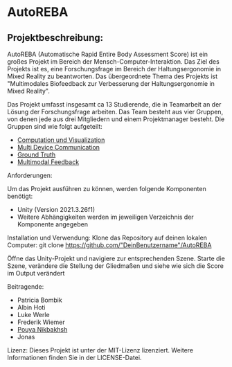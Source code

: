 # AutoREBA

## Projektbeschreibung:

AutoREBA (Automatische Rapid Entire Body Assessment Score) ist ein großes Projekt im Bereich der Mensch-Computer-Interaktion. Das Ziel des Projekts ist es, eine Forschungsfrage im Bereich der Haltungsergonomie in Mixed Reality zu beantworten. Das übergeordnete Thema des Projekts ist "Multimodales Biofeedback zur Verbesserung der Haltungsergonomie in Mixed Reality".

Das Projekt umfasst insgesamt ca 13 Studierende, die in Teamarbeit an der Lösung der Forschungsfrage arbeiten. Das Team besteht aus vier Gruppen, von denen jede aus drei Mitgliedern und einem Projektmanager besteht. Die Gruppen sind wie folgt aufgeteilt:
- [Computation und Visualization](Documentation/)
- [Multi Device Communication]()
- [Ground Truth]()
- [Multimodal Feedback]()

Anforderungen:

Um das Projekt ausführen zu können, werden folgende Komponenten benötigt:
- Unity (Version 2021.3.26f1)
- Weitere Abhängigkeiten werden im jeweiligen Verzeichnis der Komponente angegeben

Installation und Verwendung:
Klone das Repository auf deinen lokalen Computer:
    git clone https://github.com/"DeinBenutzername"/AutoREBA

Öffne das Unity-Projekt und navigiere zur entsprechenden Szene.
    Starte die Szene, verändere die Stellung der Gliedmaßen und siehe wie sich die Score im Output verändert

Beitragende:
- Patricia Bombik
- Albin Hoti
- Luke Werle
- Frederik Wiemer
- [Pouya Nikbakhsh](http://github.com/pouya-nik)
- Jonas

Lizenz:
Dieses Projekt ist unter der MIT-Lizenz lizenziert. Weitere Informationen finden Sie in der LICENSE-Datei.
